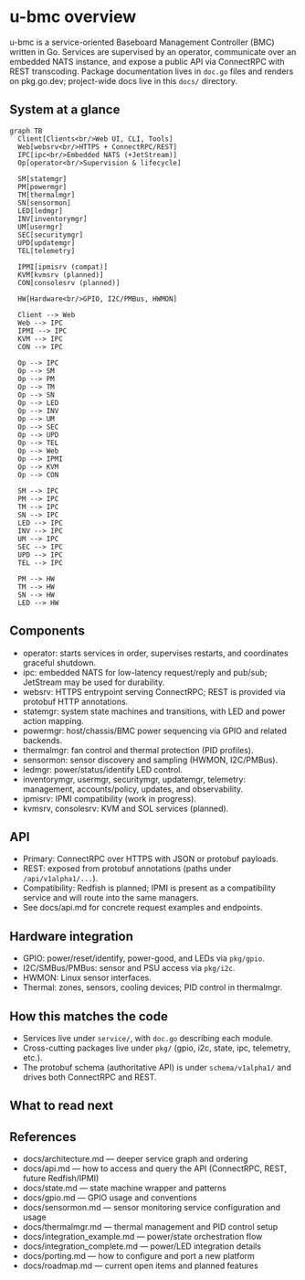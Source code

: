 # u-bmc overview

u-bmc is a service-oriented Baseboard Management Controller (BMC) written in Go. Services are supervised by an operator, communicate over an embedded NATS instance, and expose a public API via ConnectRPC with REST transcoding. Package documentation lives in `doc.go` files and renders on pkg.go.dev; project-wide docs live in this `docs/` directory.

## System at a glance

```mermaid
graph TB
  Client[Clients<br/>Web UI, CLI, Tools]
  Web[websrv<br/>HTTPS + ConnectRPC/REST]
  IPC[ipc<br/>Embedded NATS (+JetStream)]
  Op[operator<br/>Supervision & lifecycle]

  SM[statemgr]
  PM[powermgr]
  TM[thermalmgr]
  SN[sensormon]
  LED[ledmgr]
  INV[inventorymgr]
  UM[usermgr]
  SEC[securitymgr]
  UPD[updatemgr]
  TEL[telemetry]

  IPMI[ipmisrv (compat)]
  KVM[kvmsrv (planned)]
  CON[consolesrv (planned)]

  HW[Hardware<br/>GPIO, I2C/PMBus, HWMON]

  Client --> Web
  Web --> IPC
  IPMI --> IPC
  KVM --> IPC
  CON --> IPC

  Op --> IPC
  Op --> SM
  Op --> PM
  Op --> TM
  Op --> SN
  Op --> LED
  Op --> INV
  Op --> UM
  Op --> SEC
  Op --> UPD
  Op --> TEL
  Op --> Web
  Op --> IPMI
  Op --> KVM
  Op --> CON

  SM --> IPC
  PM --> IPC
  TM --> IPC
  SN --> IPC
  LED --> IPC
  INV --> IPC
  UM --> IPC
  SEC --> IPC
  UPD --> IPC
  TEL --> IPC

  PM --> HW
  TM --> HW
  SN --> HW
  LED --> HW
```

## Components

- operator: starts services in order, supervises restarts, and coordinates graceful shutdown.
- ipc: embedded NATS for low-latency request/reply and pub/sub; JetStream may be used for durability.
- websrv: HTTPS entrypoint serving ConnectRPC; REST is provided via protobuf HTTP annotations.
- statemgr: system state machines and transitions, with LED and power action mapping.
- powermgr: host/chassis/BMC power sequencing via GPIO and related backends.
- thermalmgr: fan control and thermal protection (PID profiles).
- sensormon: sensor discovery and sampling (HWMON, I2C/PMBus).
- ledmgr: power/status/identify LED control.
- inventorymgr, usermgr, securitymgr, updatemgr, telemetry: management, accounts/policy, updates, and observability.
- ipmisrv: IPMI compatibility (work in progress).
- kvmsrv, consolesrv: KVM and SOL services (planned).

## API

- Primary: ConnectRPC over HTTPS with JSON or protobuf payloads.
- REST: exposed from protobuf annotations (paths under `/api/v1alpha1/...`).
- Compatibility: Redfish is planned; IPMI is present as a compatibility service and will route into the same managers.
- See docs/api.md for concrete request examples and endpoints.

## Hardware integration

- GPIO: power/reset/identify, power-good, and LEDs via `pkg/gpio`.
- I2C/SMBus/PMBus: sensor and PSU access via `pkg/i2c`.
- HWMON: Linux sensor interfaces.
- Thermal: zones, sensors, cooling devices; PID control in thermalmgr.

## How this matches the code

- Services live under `service/`, with `doc.go` describing each module.
- Cross-cutting packages live under `pkg/` (gpio, i2c, state, ipc, telemetry, etc.).
- The protobuf schema (authoritative API) is under `schema/v1alpha1/` and drives both ConnectRPC and REST.

## What to read next
## References

- docs/architecture.md — deeper service graph and ordering
- docs/api.md — how to access and query the API (ConnectRPC, REST, future Redfish/IPMI)
- docs/state.md — state machine wrapper and patterns
- docs/gpio.md — GPIO usage and conventions
- docs/sensormon.md — sensor monitoring service configuration and usage
- docs/thermalmgr.md — thermal management and PID control setup
- docs/integration_example.md — power/state orchestration flow
- docs/integration_complete.md — power/LED integration details
- docs/porting.md — how to configure and port a new platform
- docs/roadmap.md — current open items and planned features

